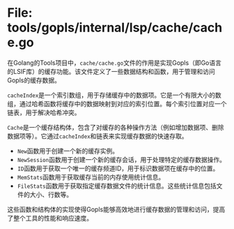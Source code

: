 # File: tools/gopls/internal/lsp/cache/cache.go

在Golang的Tools项目中，`cache/cache.go`文件的作用是实现Gopls（即Go语言的LSIF库）的缓存功能。该文件定义了一些数据结构和函数，用于管理和访问Gopls的缓存数据。

`cacheIndex`是一个索引数组，用于存储缓存中的数据项。它是一个有限大小的数组，通过哈希函数将缓存中的数据映射到对应的索引位置。每个索引位置对应一个链表，用于解决哈希冲突。

`Cache`是一个缓存结构体，包含了对缓存的各种操作方法（例如增加数据项、删除数据项等）。它通过`cacheIndex`和链表来实现缓存数据的快速存取。

- `New`函数用于创建一个新的缓存实例。
- `NewSession`函数用于创建一个新的缓存会话，用于处理特定的缓存数据操作。
- `ID`函数用于获取一个唯一的缓存频道ID，用于标识数据项在缓存中的位置。
- `MemStats`函数用于获取缓存当前的内存使用统计信息。
- `FileStats`函数用于获取指定缓存数据文件的统计信息。这些统计信息包括文件的大小、行数等。

这些函数和结构体的实现使得Gopls能够高效地进行缓存数据的管理和访问，提高了整个工具的性能和响应速度。

